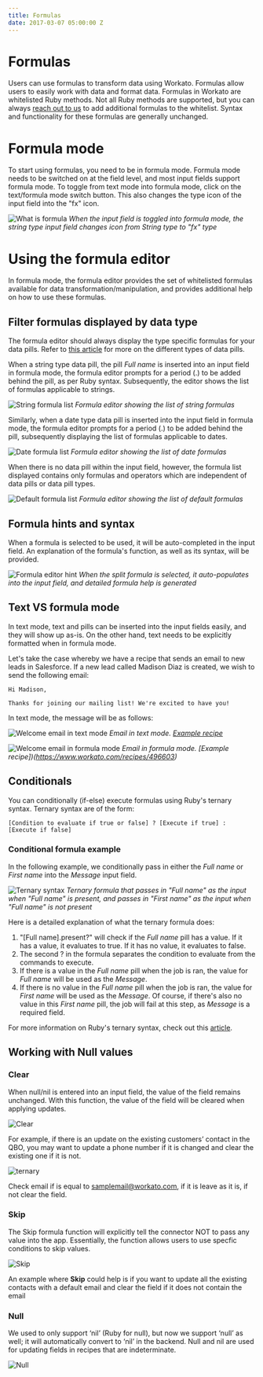 ```yaml
---
title: Formulas
date: 2017-03-07 05:00:00 Z
---
```


# Formulas
Users can use formulas to transform data using Workato. Formulas allow users to easily work with data and format data. Formulas in Workato are whitelisted Ruby methods. Not all Ruby methods are supported, but you can always [reach out to us](contact-us.md) to add additional formulas to the whitelist. Syntax and functionality for these formulas are generally unchanged.

# Formula mode
To start using formulas, you need to be in formula mode. Formula mode needs to be switched on at the field level, and most input fields support formula mode. To toggle from text mode into formula mode, click on the text/formula mode switch button. This also changes the type icon of the input field into the "fx" icon.

![What is formula](/assets/images/formula-docs/what_is_formula_gif.gif)
*When the input field is toggled into formula mode, the string type input field changes icon from String type to "fx" type*

# Using the formula editor
In formula mode, the formula editor provides the set of whitelisted formulas available for data transformation/manipulation, and provides additional help on how to use these formulas.

## Filter formulas displayed by data type
The formula editor should always display the type specific formulas for your data pills. Refer to [this article](/recipes/data-pills-and-mapping.md) for more on the different types of data pills.

When a string type data pill, the pill *Full name* is inserted into an input field in formula mode, the formula editor prompts for a period (.) to be added behind the pill, as per Ruby syntax. Subsequently, the editor shows the list of formulas applicable to strings.

![String formula list](/assets/images/formula-docs/string-formula-list.gif)
*Formula editor showing the list of string formulas*

Similarly, when a date type data pill is inserted into the input field in formula mode, the formula editor prompts for a period (.) to be added behind the pill, subsequently displaying the list of formulas applicable to dates.

![Date formula list](/assets/images/formula-docs/date-formula-list.gif)
*Formula editor showing the list of date formulas*

When there is no data pill within the input field, however, the formula list displayed contains only formulas and operators which are independent of data pills or data pill types.

![Default formula list](/assets/images/formula-docs/default-formula-list.gif)
*Formula editor showing the list of default formulas*

## Formula hints and syntax
When a formula is selected to be used, it will be auto-completed in the input field. An explanation of the formula's function, as well as its syntax, will be provided.

![Formula editor hint](/assets/images/formula-docs/formula-editor-hint.gif)
*When the split formula is selected, it auto-populates into the input field, and detailed formula help is generated*

## Text VS formula mode
In text mode, text and pills can be inserted into the input fields easily, and they will show up as-is. On the other hand, text needs to be explicitly formatted when in formula mode.

Let's take the case whereby we have a recipe that sends an email to new leads in Salesforce. If a new lead called Madison Diaz is created, we wish to send the following email:

```
Hi Madison,

Thanks for joining our mailing list! We're excited to have you!
```

In text mode, the message will be as follows:

![Welcome email in text mode](/assets/images/formula-docs/welcome-email-in-text.png)
*Email in text mode. [Example recipe](https://www.workato.com/recipes/504766)*

![Welcome email in formula mode](/assets/images/formula-docs/welcome-email-in-formula.png)
*Email in formula mode. [Example recipe])(https://www.workato.com/recipes/496603)*

## Conditionals
You can conditionally (if-else) execute formulas using Ruby's ternary syntax. Ternary syntax are of the form:

```
[Condition to evaluate if true or false] ? [Execute if true] : [Execute if false]
```

### Conditional formula example
In the following example, we conditionally pass in either the *Full name* or *First name* into the *Message* input field.

![Ternary syntax](/assets/images/formula-docs/ternary-formula.png)
*Ternary formula that passes in "Full name" as the input when "Full name" is present, and passes in "First name" as the input when "Full name" is not present*

Here is a detailed explanation of what the ternary formula does:

1. "[Full name].present?" will check if the *Full name* pill has a value. If it has a value, it evaluates to true. If it has no value, it evaluates to false.
2. The second ? in the formula separates the condition to evaluate from the commands to execute.
3. If there is a value in the *Full name* pill when the job is ran, the value for *Full name* will be used as the *Message*.
4. If there is no value in the *Full name* pill when the job is ran, the value for *First name* will be used as the *Message*. Of course, if there's also no value in this *First name* pill, the job will fail at this step, as *Message* is a required field.

For more information on Ruby's ternary syntax, check out this [article](http://www.w3resource.com/ruby/ruby-ternary-operator.php).


## Working with Null values 

### Clear

When null/nil is entered into an input field, the value of the field remains unchanged. With this function, the value of the field will be cleared when applying updates.

![Clear](/assets/images/formula-docs/clear.png)

For example, if there is an update on the existing customers’ contact in the QBO, you may want to update a phone number if it is changed and clear the existing one if it is not. 

![ternary ](/assets/images/formula-docs/ternary.jpg)

Check email if is equal to samplemail@workato.com, if it is leave as it is, if not clear the field. 

### Skip

The Skip formula function will explicitly tell the connector NOT to pass any value into the app. Essentially, the function allows users to use specfic conditions to skip values.

![Skip](/assets/images/formula-docs/skip.png)

An example where **Skip** could help is if you want to update all the existing contacts with a default email and clear the field if it does not contain the email

### Null

We used to only support ‘nil’ (Ruby for null), but now we support ‘null’ as well; it will automatically convert to ‘nil’ in the backend. Null and nil are used for updating fields in recipes that are indeterminate. 

![Null](/assets/images/formula-docs/null.png)
